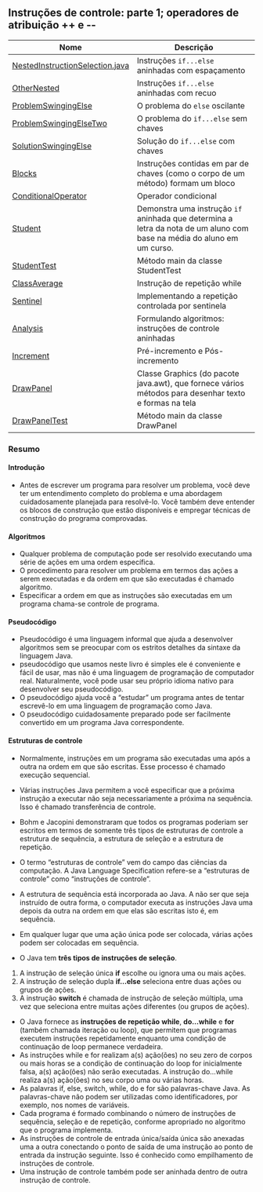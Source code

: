 ## Instruções de controle: parte 1; operadores de atribuição ++ e --

| Nome | Descrição |
| ------ | ------ |
|[NestedInstructionSelection.java](https://github.com/wmaidson/GrowthBook/blob/5751f14ffa6b7bcd1df2b29fb9686f7ea9493d52/Java/Java-8/4-control-instructions-part-1-adjustment-operators/charapter-04/src/NestedInstructionSelection.java)| Instruções `if...else` aninhadas com espaçamento |
|[OtherNested](https://github.com/wmaidson/GrowthBook/blob/master/Java/Java-8/4-control-instructions-part-1-adjustment-operators/charapter-04/src/OtherNested.java)|Instruções `if...else` aninhadas com recuo |
|[ProblemSwingingElse](https://github.com/wmaidson/GrowthBook/blob/master/Java/Java-8/4-control-instructions-part-1-adjustment-operators/charapter-04/src/ProblemSwingingElse.java)| O problema do `else` oscilante |
|[ProblemSwingingElseTwo](https://github.com/wmaidson/GrowthBook/blob/master/Java/Java-8/4-control-instructions-part-1-adjustment-operators/charapter-04/src/ProblemSwingingElseTwo.java)| O problema do `if...else` sem chaves |
|[SolutionSwingingElse](https://github.com/wmaidson/GrowthBook/blob/master/Java/Java-8/4-control-instructions-part-1-adjustment-operators/charapter-04/src/SolutionSwingingElse.java)| Solução do `if...else` com chaves|
|[Blocks](https://github.com/wmaidson/GrowthBook/blob/master/Java/Java-8/4-control-instructions-part-1-adjustment-operators/charapter-04/src/Blocks.java)| Instruções contidas em par de chaves (como o corpo de um método) formam um bloco|
|[ConditionalOperator](https://github.com/wmaidson/GrowthBook/blob/master/Java/Java-8/4-control-instructions-part-1-adjustment-operators/charapter-04/src/ConditionalOperator.java)| Operador condicional |
|[Student](https://github.com/wmaidson/GrowthBook/blob/master/Java/Java-8/4-control-instructions-part-1-adjustment-operators/charapter-04/src/Student.java)| Demonstra uma instrução `if` aninhada que determina a letra da nota de um aluno com base na média do aluno em um curso.|
|[StudentTest](https://github.com/wmaidson/GrowthBook/blob/master/Java/Java-8/4-control-instructions-part-1-adjustment-operators/charapter-04/src/StudentTest.java)| Método main da classe StudentTest |
|[ClassAverage](https://github.com/wmaidson/GrowthBook/blob/master/Java/Java-8/4-control-instructions-part-1-adjustment-operators/charapter-04/src/ClassAverage.java)| Instrução de repetição while |
|[Sentinel](https://github.com/wmaidson/GrowthBook/blob/master/Java/Java-8/4-control-instructions-part-1-adjustment-operators/charapter-04/src/Sentinel.java)| Implementando a repetição controlada por sentinela |
|[Analysis](https://github.com/wmaidson/GrowthBook/blob/master/Java/Java-8/4-control-instructions-part-1-adjustment-operators/charapter-04/src/Analysis.java)| Formulando algoritmos: instruções de controle aninhadas |
|[Increment](https://github.com/wmaidson/GrowthBook/blob/master/Java/Java-8/4-control-instructions-part-1-adjustment-operators/charapter-04/src/Increment.java)| Pré-incremento e Pós-incremento |
|[DrawPanel](https://github.com/wmaidson/GrowthBook/blob/master/Java/Java-8/4-control-instructions-part-1-adjustment-operators/charapter-04/src/DrawPanel.java)| Classe Graphics (do pacote java.awt), que fornece vários métodos para desenhar texto e formas na tela |
|[DrawPanelTest](https://github.com/wmaidson/GrowthBook/blob/master/Java/Java-8/4-control-instructions-part-1-adjustment-operators/charapter-04/src/DrawPanelTest.java)| Método main da classe DrawPanel |

### Resumo

#### Introdução

- Antes de escrever um programa para resolver um problema, você deve ter um entendimento completo do problema e uma abordagem cuidadosamente
planejada para resolvê-lo. Você também deve entender os blocos de construção que estão disponíveis e empregar técnicas de construção
do programa comprovadas.

#### Algoritmos

- Qualquer problema de computação pode ser resolvido executando uma série de ações em uma ordem específica.
- O procedimento para resolver um problema em termos das ações a serem executadas e da ordem em que são executadas é chamado algoritmo.
- Especificar a ordem em que as instruções são executadas em um programa chama-se controle de programa.

#### Pseudocódigo

- Pseudocódigo é uma linguagem informal que ajuda a desenvolver algoritmos sem se preocupar com os estritos detalhes da sintaxe da linguagem
Java.
- pseudocódigo que usamos neste livro é simples ele é conveniente e fácil de usar, mas não é uma linguagem de programação de computador
real. Naturalmente, você pode usar seu próprio idioma nativo para desenvolver seu pseudocódigo.
- O pseudocódigo ajuda você a “estudar” um programa antes de tentar escrevê-lo em uma linguagem de programação como Java.
- O pseudocódigo cuidadosamente preparado pode ser facilmente convertido em um programa Java correspondente.

#### Estruturas de controle

- Normalmente, instruções em um programa são executadas uma após a outra na ordem em que são escritas. Esse processo é chamado execução
sequencial.
- Várias instruções Java permitem a você especificar que a próxima instrução a executar não seja necessariamente a próxima na sequência. Isso
é chamado transferência de controle.
- Bohm e Jacopini demonstraram que todos os programas poderiam ser escritos em termos de somente três tipos de estruturas de controle a
estrutura de sequência, a estrutura de seleção e a estrutura de repetição.
- O termo “estruturas de controle” vem do campo das ciências da computação. A Java Language Specification refere-se a “estruturas de controle”
como “instruções de controle”.
- A estrutura de sequência está incorporada ao Java. A não ser que seja instruído de outra forma, o computador executa as instruções Java uma
depois da outra na ordem em que elas são escritas isto é, em sequência.
- Em qualquer lugar que uma ação única pode ser colocada, várias ações podem ser colocadas em sequência. 

- O Java tem **três tipos de instruções de seleção**.
1. A instrução de seleção única **if** escolhe ou ignora uma ou mais ações.
2. A instrução de seleção dupla **if…else** seleciona entre duas ações ou grupos de ações.
3. A instrução **switch** é chamada de instrução de seleção múltipla, uma vez que seleciona entre muitas ações diferentes (ou grupos de ações).
- O Java fornece as **instruções de repetição** **while**, **do…while** e **for** (também chamada iteração ou loop), que permitem que programas executem
instruções repetidamente enquanto uma condição de continuação de loop permanece verdadeira.
- As instruções while e for realizam a(s) ação(ões) no seu zero de corpos ou mais horas se a condição de continuação do loop for inicialmente
falsa, a(s) ação(ões) não serão executadas. A instrução do…while realiza a(s) ação(ões) no seu corpo uma ou várias horas.
- As palavras if, else, switch, while, do e for são palavras-chave Java. As palavras-chave não podem ser utilizadas como identificadores,
por exemplo, nos nomes de variáveis.
- Cada programa é formado combinando o número de instruções de sequência, seleção e de repetição, conforme apropriado no algoritmo que o
programa implementa.
- As instruções de controle de entrada única/saída única são anexadas uma a outra conectando o ponto de saída de uma instrução ao ponto de
entrada da instrução seguinte. Isso é conhecido como empilhamento de instruções de controle.
- Uma instrução de controle também pode ser aninhada dentro de outra instrução de controle.
